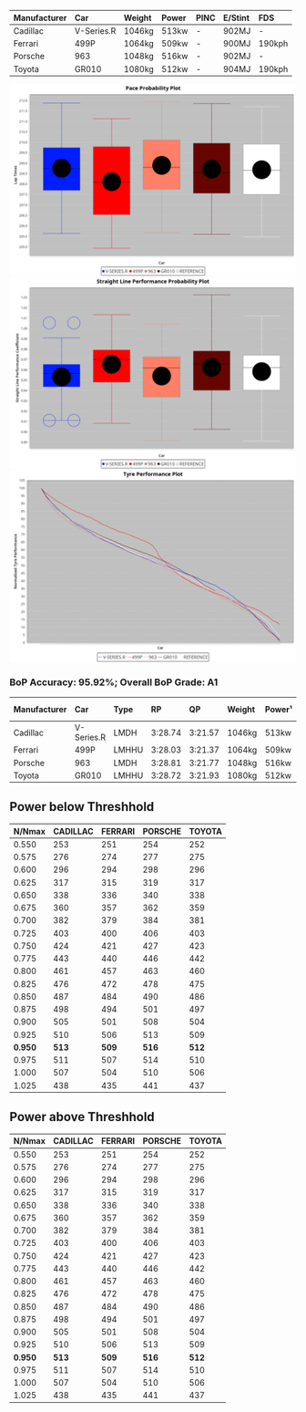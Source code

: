 |Manufacturer|Car|Weight|Power|PINC|E/Stint|FDS|
|:-|:-|:-|:-|:-|:-|:-|
|Cadillac|V-Series.R|1046kg|513kw|-|902MJ|-|
|Ferrari|499P|1064kg|509kw|-|900MJ|190kph|
|Porsche|963|1048kg|516kw|-|902MJ|-|
|Toyota|GR010|1080kg|512kw|-|904MJ|190kph|

![PACECHART](./IMG/OFFICIAL.png)
![STRAIGHTLINEPERFORMANCECHART](./IMG/OFFICIAL_sp.png)
![TYREPERFORMANCECHART](./IMG/OFFICIAL_tw.png)

### BoP Accuracy: 95.92%; Overall BoP Grade: A1
|Manufacturer|Car|Type|RP|QP|Weight|Power¹|Threshhold|PINC|Power²|E/Stint|AVG Vmax|FDS|RDLC|L/Stint|BOP-Grade|ModelAccuracy|ModelPoints|Match%|
|:-|:-|:-|:-|:-|:-|:-|:-|:-|:-|:-|:-|:-|:-|:-|:-|:-|:-|:-|
|Cadillac|V-Series.R|LMDH|3:28.74|3:21.57|1046kg|513kw|0.0kph|-|513kw|902MJ|330.69kph|-|1.01|12|+A2|88.58%|2033|92.08%|
|Ferrari|499P|LMHHU|3:28.03|3:21.37|1064kg|509kw|0.0kph|-|509kw|900MJ|332.30kph|190kph|1.03|12|-A2|84.67%|2303|94.31%|
|Porsche|963|LMDH|3:28.81|3:21.77|1048kg|516kw|0.0kph|-|516kw|902MJ|331.53kph|-|1.01|12|~A1|93.05%|5740|100.00%|
|Toyota|GR010|LMHHU|3:28.72|3:21.93|1080kg|512kw|0.0kph|-|512kw|904MJ|331.40kph|190kph|1.01|12|~A1|90.17%|3255|97.27%|

## Power below Threshhold
|N/Nmax|CADILLAC|FERRARI|PORSCHE|TOYOTA|
|:-|:-|:-|:-|:-|
|0.550|253|251|254|252|
|0.575|276|274|277|275|
|0.600|296|294|298|296|
|0.625|317|315|319|317|
|0.650|338|336|340|338|
|0.675|360|357|362|359|
|0.700|382|379|384|381|
|0.725|403|400|406|403|
|0.750|424|421|427|423|
|0.775|443|440|446|442|
|0.800|461|457|463|460|
|0.825|476|472|478|475|
|0.850|487|484|490|486|
|0.875|498|494|501|497|
|0.900|505|501|508|504|
|0.925|510|506|513|509|
|**0.950**|**513**|**509**|**516**|**512**|
|0.975|511|507|514|510|
|1.000|507|504|510|506|
|1.025|438|435|441|437|

## Power above Threshhold
|N/Nmax|CADILLAC|FERRARI|PORSCHE|TOYOTA|
|:-|:-|:-|:-|:-|
|0.550|253|251|254|252|
|0.575|276|274|277|275|
|0.600|296|294|298|296|
|0.625|317|315|319|317|
|0.650|338|336|340|338|
|0.675|360|357|362|359|
|0.700|382|379|384|381|
|0.725|403|400|406|403|
|0.750|424|421|427|423|
|0.775|443|440|446|442|
|0.800|461|457|463|460|
|0.825|476|472|478|475|
|0.850|487|484|490|486|
|0.875|498|494|501|497|
|0.900|505|501|508|504|
|0.925|510|506|513|509|
|**0.950**|**513**|**509**|**516**|**512**|
|0.975|511|507|514|510|
|1.000|507|504|510|506|
|1.025|438|435|441|437|
